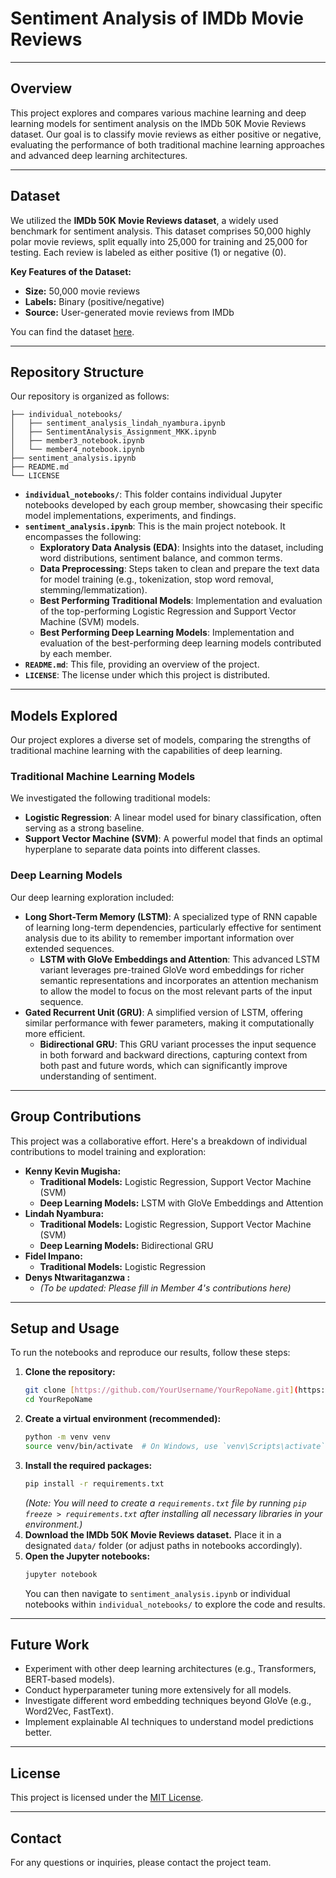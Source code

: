 # Sentiment Analysis of IMDb Movie Reviews

---

## Overview

This project explores and compares various machine learning and deep learning models for sentiment analysis on the IMDb 50K Movie Reviews dataset. Our goal is to classify movie reviews as either positive or negative, evaluating the performance of both traditional machine learning approaches and advanced deep learning architectures.

---

## Dataset

We utilized the **IMDb 50K Movie Reviews dataset**, a widely used benchmark for sentiment analysis. This dataset comprises 50,000 highly polar movie reviews, split equally into 25,000 for training and 25,000 for testing. Each review is labeled as either positive (1) or negative (0).

**Key Features of the Dataset:**
* **Size:** 50,000 movie reviews
* **Labels:** Binary (positive/negative)
* **Source:** User-generated movie reviews from IMDb

You can find the dataset [here](https://www.kaggle.com/datasets/lakshmi25npathi/imdb-dataset-of-50k-movie-reviews).

---

## Repository Structure

Our repository is organized as follows:

```
├── individual_notebooks/
│   ├── sentiment_analysis_lindah_nyambura.ipynb
│   ├── SentimentAnalysis_Assignment_MKK.ipynb
│   ├── member3_notebook.ipynb
│   └── member4_notebook.ipynb
├── sentiment_analysis.ipynb
├── README.md
└── LICENSE
```

* **`individual_notebooks/`**: This folder contains individual Jupyter notebooks developed by each group member, showcasing their specific model implementations, experiments, and findings.
* **`sentiment_analysis.ipynb`**: This is the main project notebook. It encompasses the following:
    * **Exploratory Data Analysis (EDA)**: Insights into the dataset, including word distributions, sentiment balance, and common terms.
    * **Data Preprocessing**: Steps taken to clean and prepare the text data for model training (e.g., tokenization, stop word removal, stemming/lemmatization).
    * **Best Performing Traditional Models**: Implementation and evaluation of the top-performing Logistic Regression and Support Vector Machine (SVM) models.
    * **Best Performing Deep Learning Models**: Implementation and evaluation of the best-performing deep learning models contributed by each member.
* **`README.md`**: This file, providing an overview of the project.
* **`LICENSE`**: The license under which this project is distributed.

---

## Models Explored

Our project explores a diverse set of models, comparing the strengths of traditional machine learning with the capabilities of deep learning.

### Traditional Machine Learning Models

We investigated the following traditional models:

* **Logistic Regression**: A linear model used for binary classification, often serving as a strong baseline.
* **Support Vector Machine (SVM)**: A powerful model that finds an optimal hyperplane to separate data points into different classes.


### Deep Learning Models

Our deep learning exploration included:

* **Long Short-Term Memory (LSTM)**: A specialized type of RNN capable of learning long-term dependencies, particularly effective for sentiment analysis due to its ability to remember important information over extended sequences.
    * **LSTM with GloVe Embeddings and Attention**: This advanced LSTM variant leverages pre-trained GloVe word embeddings for richer semantic representations and incorporates an attention mechanism to allow the model to focus on the most relevant parts of the input sequence.
* **Gated Recurrent Unit (GRU)**: A simplified version of LSTM, offering similar performance with fewer parameters, making it computationally more efficient.
    * **Bidirectional GRU**: This GRU variant processes the input sequence in both forward and backward directions, capturing context from both past and future words, which can significantly improve understanding of sentiment.

---

## Group Contributions

This project was a collaborative effort. Here's a breakdown of individual contributions to model training and exploration:

* **Kenny Kevin Mugisha:**
    * **Traditional Models:** Logistic Regression, Support Vector Machine (SVM)
    * **Deep Learning Models:** LSTM with GloVe Embeddings and Attention
* **Lindah Nyambura:**
    * **Traditional Models:** Logistic Regression, Support Vector Machine (SVM)
    * **Deep Learning Models:** Bidirectional GRU
* **Fidel Impano:**
    * **Traditional Models:** Logistic Regression
* **Denys Ntwaritaganzwa :**
    * *(To be updated: Please fill in Member 4's contributions here)*

---

## Setup and Usage

To run the notebooks and reproduce our results, follow these steps:

1.  **Clone the repository:**
    ```bash
    git clone [https://github.com/YourUsername/YourRepoName.git](https://github.com/YourUsername/YourRepoName.git)
    cd YourRepoName
    ```
2.  **Create a virtual environment (recommended):**
    ```bash
    python -m venv venv
    source venv/bin/activate  # On Windows, use `venv\Scripts\activate`
    ```
3.  **Install the required packages:**
    ```bash
    pip install -r requirements.txt
    ```
    *(Note: You will need to create a `requirements.txt` file by running `pip freeze > requirements.txt` after installing all necessary libraries in your environment.)*
4.  **Download the IMDb 50K Movie Reviews dataset.** Place it in a designated `data/` folder (or adjust paths in notebooks accordingly).
5.  **Open the Jupyter notebooks:**
    ```bash
    jupyter notebook
    ```
    You can then navigate to `sentiment_analysis.ipynb` or individual notebooks within `individual_notebooks/` to explore the code and results.

---

## Future Work

* Experiment with other deep learning architectures (e.g., Transformers, BERT-based models).
* Conduct hyperparameter tuning more extensively for all models.
* Investigate different word embedding techniques beyond GloVe (e.g., Word2Vec, FastText).
* Implement explainable AI techniques to understand model predictions better.

---

## License

This project is licensed under the [MIT License](LICENSE).

---

## Contact

For any questions or inquiries, please contact the project team.
